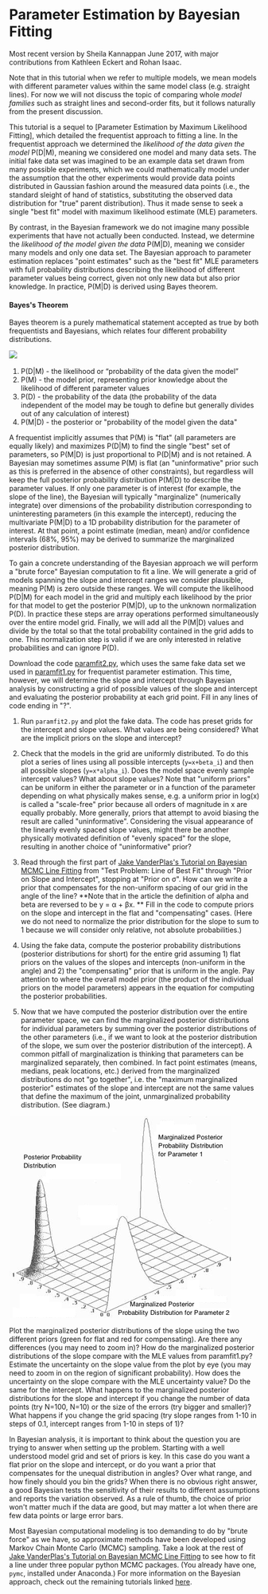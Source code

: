 # Parameter Estimation by Bayesian Fitting

Most recent version by Sheila Kannappan June 2017, with major contributions from Kathleen Eckert and Rohan Isaac.

Note that in this tutorial when we refer to multiple models, we mean models with different parameter values within the same model class (e.g. straight lines). For now we will not discuss the topic of comparing whole _model families_ such as straight lines and second-order fits, but it follows naturally from the present discussion.

This tutorial is a sequel to [Parameter Estimation by Maximum Likelihood Fitting], which detailed the frequentist approach to fitting a line. In the frequentist approach we determined the *_likelihood of the data given the model_* P(D|M), meaning we considered one model and many data sets. The initial fake data set was imagined to be an example data set drawn from many possible experiments, which we could mathematically model under the assumption that the other experiments would provide data points distributed in Gaussian fashion around the measured data points (i.e., the standard sleight of hand of statistics, substituting the observed data distribution for "true" parent distribution). Thus it made sense to seek a single "best fit" model with maximum likelihood estimate (MLE) parameters.

By contrast, in the Bayesian framework we do not imagine many possible experiments that have not actually been conducted. Instead, we determine the *_likelihood of the model given the data_* P(M|D), meaning we consider many models and only one data set. The Bayesian approach to parameter estimation replaces "point estimates" such as the "best fit" MLE parameters with full probability distributions describing the likelihood of different parameter values being correct, given not only new data but also prior knowledge. In practice, P(M|D) is derived using Bayes theorem.

#### Bayes's Theorem

Bayes theorem is a purely mathematical statement accepted as true by both frequentists and Bayesians, which relates four different probability distributions.

<img src="https://latex.codecogs.com/png.latex?P(M|D)=\frac{P(D|M)*P(M)}{P(D)}"/>

1. P(D|M) - the likelihood or “probability of the data given the model”
2. P(M) - the model prior, representing prior knowledge about the likelihood of different parameter values
3. P(D) - the probability of the data (the probability of the data independent of the model may be tough to define but generally divides out of any calculation of interest)
4. P(M|D) - the posterior or "probability of the model given the data"

A frequentist implicitly assumes that P(M) is "flat" (all parameters are equally likely) and maximizes P(D|M) to find the single "best" set of parameters, so P(M|D) is just proportional to P(D|M) and is not retained. A Bayesian may sometimes assume P(M) is flat (an "uninformative" prior such as this is preferred in the absence of other constraints), but regardless will keep the full posterior probability distribution P(M|D) to describe the parameter values. If only one parameter is of interest (for example, the slope of the line), the Bayesian will typically "marginalize" (numerically integrate) over dimensions of the probability distribution corresponding to uninteresting parameters (in this example the intercept), reducing the multivariate P(M|D) to a 1D probability distribution for the  parameter of interest. At that point, a point estimate (median, mean) and/or confidence intervals (68%, 95%) may be derived to summarize the marginalized posterior distribution.

To gain a concrete understanding of the Bayesian approach we will perform a "brute force" Bayesian computation to fit a line. We will generate a grid of models spanning the slope and intercept ranges we consider plausible, meaning P(M) is zero outside these ranges. We will compute the likelihood P(D|M) for each model in the grid and multiply each likelihood by the prior for that model to get the posterior P(M|D), up to the unknown normalization P(D). In practice these steps are array operations performed simultaneously over the entire model grid. Finally, we will add all the P(M|D) values and divide by the total so that the total probability contained in the grid adds to one. This normalization step is valid if we are only interested in relative probabilities and can ignore P(D).

Download the code [paramfit2.py](https://github.com/capprogram/2017bootcamp-general/blob/master/paramfit2.py), which uses the same fake data set we used in [paramfit1.py](https://github.com/capprogram/2017bootcamp-general/blob/master/paramfit1.py) for frequentist parameter estimation. This time, however, we will determine the slope and intercept through Bayesian analysis by constructing a grid of possible values of the slope and intercept and evaluating the posterior probability at each grid point. Fill in any lines of code ending in "?".

1) Run `paramfit2.py` and plot the fake data. The code has preset grids for the intercept and slope values. What values are being considered? What are the implicit priors on the slope and intercept?

2) Check that the models in the grid are uniformly distributed. To do this plot a series of lines using all possible intercepts (`y=x+beta_i`) and then all possible slopes (`y=x*alpha_i`). Does the model space evenly sample intercept values? What about slope values? Note that "uniform priors" can be uniform in either the parameter or in a function of the parameter depending on what physically makes sense, e.g. a uniform prior in log(x) is called a "scale-free" prior because all orders of magnitude in x are equally probably. More generally, priors that attempt to avoid biasing the result are called "uninformative". Considering the visual appearance of the linearly evenly spaced slope values, might there be another physically motivated definition of "evenly spaced" for the slope, resulting in another choice of "uninformative" prior? 

3) Read through the first part of [Jake VanderPlas's Tutorial on Bayesian MCMC Line Fitting](http://jakevdp.github.io/blog/2014/06/14/frequentism-and-bayesianism-4-bayesian-in-python/) from "Test Problem: Line of Best Fit" through "Prior on Slope and Intercept", stopping at "Prior on &sigma;". How can we write a prior that compensates for the non-uniform spacing of our grid in the angle of the line?
**Note that in the article the definition of alpha and beta are reversed to be y = α + βx. ** Fill in the code to compute priors on the slope and intercept in the flat and "compensating" cases. (Here we do not need to normalize the prior distribution for the slope to sum to 1 because we will consider only relative, not absolute probabilities.)

4) Using the fake data, compute the posterior probability distributions (posterior distributions for short) for the entire grid assuming 1) flat priors on the values of the slopes and intercepts (non-uniform in the angle) and 2) the "compensating" prior that is uniform in the angle. Pay attention to where the overall model prior (the product of the individual priors on the model parameters) appears in the equation for computing the posterior probabilities.

5) Now that we have computed the posterior distribution over the entire parameter space, we can find the marginalized posterior distributions for individual parameters by summing over the posterior distributions of the other parameters (i.e., if we want to look at the posterior distribution of the slope, we sum over the posterior distribution of the intercept). A common pitfall of marginalization is thinking that parameters can be marginalized separately, then combined. In fact point estimates (means, medians, peak locations, etc.) derived from the marginalized distributions do not "go together", i.e. the "maximum marginalized posterior" estimates of the slope and intercept are not the same values that define the maximum of the joint, unmarginalized probability distribution. (See diagram.)

![](jointmarginalsmall.jpg)

Plot the marginalized posterior distributions of the slope using the two different priors (green for flat and red for compensating). Are there any differences (you may need to zoom in)? How do the marginalized posterior distributions of the slope compare with the MLE values from paramfit1.py? Estimate the uncertainty on the slope value from the plot by eye (you may need to zoom in on the region of significant probability). How does the uncertainty on the slope compare with the MLE uncertainty value? Do the same for the intercept. What happens to the marginalized posterior distributions for the slope and intercept if you change the number of data points (try N=100, N=10) or the size of the errors (try bigger and smaller)? What happens if you change the grid spacing (try slope ranges from 1-10 in steps of 0.1, intercept ranges from 1-10 in steps of 1)?

In Bayesian analysis, it is important to think about the question you are trying to answer when setting up the problem. Starting with a well understood model grid and set of priors is key. In this case do you want a flat prior on the slope and intercept, or do you want a prior that compensates for the unequal distribution in angles? Over what range, and how finely should you bin the grids? When there is no obvious right answer, a good Bayesian tests the sensitivity of their results to different assumptions and reports the variation observed. As a rule of thumb, the choice of prior won't matter much if the data are good, but may matter a lot when there are few data points or large error bars.

Most Bayesian computational modeling is too demanding to do by "brute force" as we have, so approximate methods have been developed using Markov Chain Monte Carlo (MCMC) sampling. Take a look at the rest of [Jake VanderPlas's Tutorial on Bayesian MCMC Line Fitting](http://jakevdp.github.io/blog/2014/06/14/frequentism-and-bayesianism-4-bayesian-in-python/) to see how to fit a line under three popular python MCMC packages. (You already have one, `pymc`, installed under Anaconda.) For more information on the Bayesian approach, check out the remaining tutorials linked [here](http://jakevdp.github.io/blog/2014/03/11/frequentism-and-bayesianism-a-practical-intro/).